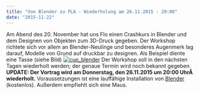 ```yaml
---
title: "Von Blender zu PLA - Wiederholung am 26.11.2015 - 20:00"
date: "2015-11-22"
---
```


Am Abend des 20. November hat uns Flo einen Crashkurs in Blender und dem Designen von Objekten zum 3D-Druck gegeben. Der Workshop richtete sich vor allem an Blender-Neulinge und besonderes Augenmerk lag darauf, Modelle von Grund auf druckbar zu designen. Als Beispiel diente eine Tasse (siehe Bild) [![cup_blender](images/cup_blender-300x165.png)](https://hackzogtum-coburg.de/wp-content/uploads/2015/11/cup_blender.png) Der Workshop soll in den nächsten Tagen wiederholt werden; der genaue Termin wird noch bekannt gegeben. **UPDATE: Der Vortrag wird am Donnerstag, den 26.11.2015 um 20:00 UhrÂ  wiederholt.** Voraussetzungen ist eine lauffähige Installation von [Blender](http://blender.org) (kostenlos). Außerdem empfiehlt sich eine Maus.
